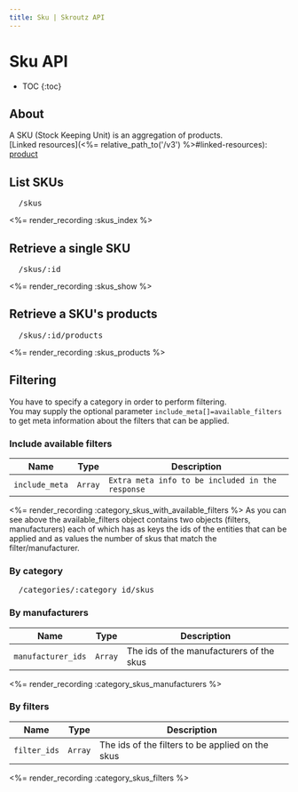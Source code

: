 ```yaml
---
title: Sku | Skroutz API
---
```


# Sku API

* TOC
{:toc}

## About

A SKU (Stock Keeping Unit) is an aggregation of products.  
[Linked resources](<%= relative_path_to('/v3') %>#linked-resources): [product](<%= relative_path_to('/v3/product') %>)

## List SKUs

<pre class="terminal">
  /skus
</pre>

<%= render_recording :skus_index %>

## Retrieve a single SKU

<pre class="terminal">
  /skus/:id
</pre>

<%= render_recording :skus_show %>

## Retrieve a SKU's products

<pre class="terminal">
  /skus/:id/products
</pre>

<%= render_recording :skus_products %>

## Filtering

You have to specify a category in order to perform filtering.  
You may supply the optional parameter `include_meta[]=available_filters`
to get meta information about the filters that can be applied.

### Include available filters

Name | Type | Description
-----| -----| -----------
`include_meta` | `Array` | `Extra meta info to be included in the response`

<%= render_recording :category_skus_with_available_filters %>
As you can see above the available_filters object contains two objects
(filters, manufacturers) each of which has as keys the ids of the
entities that can be applied and as values the number of skus that match
the filter/manufacturer.

### By category

<pre class="terminal">
  /categories/:category_id/skus
</pre>

### By manufacturers

Name | Type | Description
-----| -----| -----------
`manufacturer_ids` | `Array` | The ids of the manufacturers of the skus

<%= render_recording :category_skus_manufacturers %>

### By filters

Name | Type | Description
-----| -----| -----------
`filter_ids` | `Array` | The ids of the filters to be applied on the skus

<%= render_recording :category_skus_filters %>
